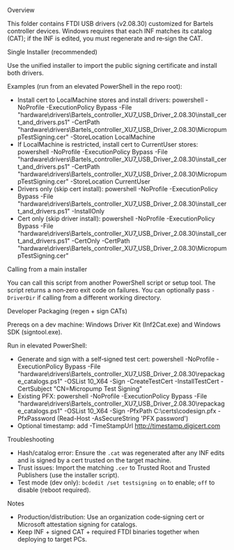 Overview

This folder contains FTDI USB drivers (v2.08.30) customized for Bartels controller devices. Windows requires that each INF matches its catalog (CAT); if the INF is edited, you must regenerate and re‑sign the CAT.

Single Installer (recommended)

Use the unified installer to import the public signing certificate and install both drivers.

Examples (run from an elevated PowerShell in the repo root):
- Install cert to LocalMachine stores and install drivers:
  powershell -NoProfile -ExecutionPolicy Bypass -File "hardware\drivers\Bartels_controller_XU7_USB_Driver_2.08.30\install_cert_and_drivers.ps1" -CertPath "hardware\drivers\Bartels_controller_XU7_USB_Driver_2.08.30\MicropumpTestSigning.cer" -StoreLocation LocalMachine
- If LocalMachine is restricted, install cert to CurrentUser stores:
  powershell -NoProfile -ExecutionPolicy Bypass -File "hardware\drivers\Bartels_controller_XU7_USB_Driver_2.08.30\install_cert_and_drivers.ps1" -CertPath "hardware\drivers\Bartels_controller_XU7_USB_Driver_2.08.30\MicropumpTestSigning.cer" -StoreLocation CurrentUser
- Drivers only (skip cert install):
  powershell -NoProfile -ExecutionPolicy Bypass -File "hardware\drivers\Bartels_controller_XU7_USB_Driver_2.08.30\install_cert_and_drivers.ps1" -InstallOnly
- Cert only (skip driver install):
  powershell -NoProfile -ExecutionPolicy Bypass -File "hardware\drivers\Bartels_controller_XU7_USB_Driver_2.08.30\install_cert_and_drivers.ps1" -CertOnly -CertPath "hardware\drivers\Bartels_controller_XU7_USB_Driver_2.08.30\MicropumpTestSigning.cer"

Calling from a main installer

You can call this script from another PowerShell script or setup tool. The script returns a non‑zero exit code on failures. You can optionally pass `-DriverDir` if calling from a different working directory.

Developer Packaging (regen + sign CATs)

Prereqs on a dev machine: Windows Driver Kit (Inf2Cat.exe) and Windows SDK (signtool.exe).

Run in elevated PowerShell:
- Generate and sign with a self‑signed test cert:
  powershell -NoProfile -ExecutionPolicy Bypass -File "hardware\drivers\Bartels_controller_XU7_USB_Driver_2.08.30\repackage_catalogs.ps1" -OSList 10_X64 -Sign -CreateTestCert -InstallTestCert -CertSubject "CN=Micropump Test Signing"
- Existing PFX:
  powershell -NoProfile -ExecutionPolicy Bypass -File "hardware\drivers\Bartels_controller_XU7_USB_Driver_2.08.30\repackage_catalogs.ps1" -OSList 10_X64 -Sign -PfxPath C:\certs\codesign.pfx -PfxPassword (Read-Host -AsSecureString 'PFX password')
- Optional timestamp:
  add -TimeStampUrl http://timestamp.digicert.com

Troubleshooting

- Hash/catalog error: Ensure the `.cat` was regenerated after any INF edits and is signed by a cert trusted on the target machine.
- Trust issues: Import the matching `.cer` to Trusted Root and Trusted Publishers (use the installer script).
- Test mode (dev only): `bcdedit /set testsigning on` to enable; `off` to disable (reboot required).

Notes

- Production/distribution: Use an organization code‑signing cert or Microsoft attestation signing for catalogs.
- Keep INF + signed CAT + required FTDI binaries together when deploying to target PCs.
